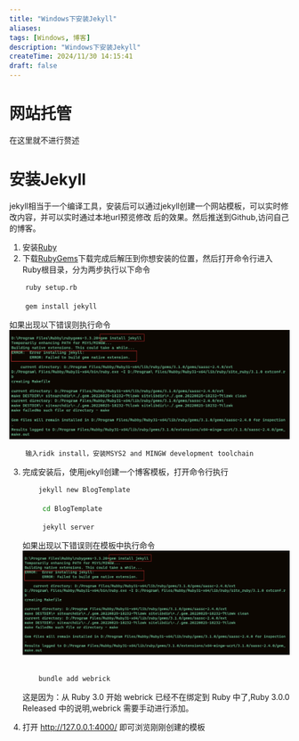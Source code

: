 ```yaml
---
title: "Windows下安装Jekyll"
aliases: 
tags: [Windows, 博客]
description: "Windows下安装Jekyll"
createTime: 2024/11/30 14:15:41
draft: false
---
```



# 网站托管
在这里就不进行赘述
# 安装Jekyll
jekyll相当于一个编译工具，安装后可以通过jekyll创建一个网站模板，可以实时修改内容，并可以实时通过本地url预览修改
后的效果。然后推送到Github,访问自己的博客。
1. 安装[Ruby](https://rubyinstaller.org/)
2. 下载[RubyGems](https://rubygems.org/pages/download)下载完成后解压到你想安装的位置，然后打开命令行进入Ruby根目录，分为两步执行以下命令
``` bat
    ruby setup.rb

    gem install jekyll
```
如果出现以下错误则执行命令
![gem install jekyll 安装时出现的错误](./assets/gem_install_jekyll_error.png)

``` bat
    输入ridk install，安装MSYS2 and MINGW development toolchain
```
3. 完成安装后，使用jekyll创建一个博客模板，打开命令行执行
   ``` bat
       jekyll new BlogTemplate
   
        cd BlogTemplate
   
        jekyll server
   ```
    如果出现以下错误则在模板中执行命令
    ![jekyll server 运行jekyll时出现的错误](./assets/gem_install_jekyll_error.png)

    ``` bat
   
        bundle add webrick
   
    ```
    这是因为：从 Ruby 3.0 开始 webrick 已经不在绑定到 Ruby 中了,Ruby 3.0.0 Released 中的说明,webrick 需要手动进行添加。

4. 打开 http://127.0.0.1:4000/ 即可浏览刚刚创建的模板
